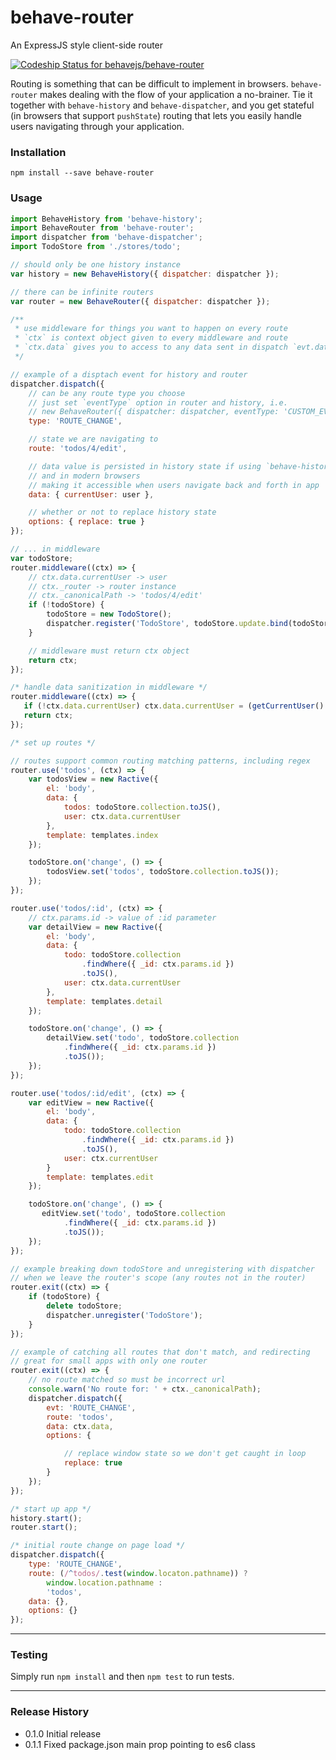 # behave-router
An ExpressJS style client-side router

[ ![Codeship Status for behavejs/behave-router](https://codeship.com/projects/7e3e9f10-87ec-0132-aada-2af52e5bc1ec/status?branch=master)](https://codeship.com/projects/59297)

Routing is something that can be difficult to implement in browsers. `behave-router` makes dealing with the flow of your application a no-brainer. Tie it together with `behave-history` and `behave-dispatcher`, and you get stateful (in browsers that support `pushState`) routing that lets you easily handle users navigating through your application.


### Installation
```shell
npm install --save behave-router
```

### Usage

```js
import BehaveHistory from 'behave-history';
import BehaveRouter from 'behave-router';
import dispatcher from 'behave-dispatcher';
import TodoStore from './stores/todo';

// should only be one history instance
var history = new BehaveHistory({ dispatcher: dispatcher });

// there can be infinite routers
var router = new BehaveRouter({ dispatcher: dispatcher });

/**
 * use middleware for things you want to happen on every route
 * `ctx` is context object given to every middleware and route
 * `ctx.data` gives you to access to any data sent in dispatch `evt.data` property:
 */

// example of a disptach event for history and router
dispatcher.dispatch({
    // can be any route type you choose
    // just set `eventType` option in router and history, i.e.
    // new BehaveRouter({ dispatcher: dispatcher, eventType: 'CUSTOM_EVENT' });
    type: 'ROUTE_CHANGE',

    // state we are navigating to
    route: 'todos/4/edit',

    // data value is persisted in history state if using `behave-history`
    // and in modern browsers
    // making it accessible when users navigate back and forth in app
    data: { currentUser: user },

    // whether or not to replace history state
    options: { replace: true }
});

// ... in middleware
var todoStore;
router.middleware((ctx) => {
    // ctx.data.currentUser -> user
    // ctx._router -> router instance
    // ctx._canonicalPath -> 'todos/4/edit'
    if (!todoStore) {
        todoStore = new TodoStore();
        dispatcher.register('TodoStore', todoStore.update.bind(todoStore));
    }

    // middleware must return ctx object
    return ctx;
});

/* handle data sanitization in middleware */
router.middleware((ctx) => {
   if (!ctx.data.currentUser) ctx.data.currentUser = (getCurrentUser() || {});
   return ctx;
});

/* set up routes */

// routes support common routing matching patterns, including regex
router.use('todos', (ctx) => {
    var todosView = new Ractive({
        el: 'body',
        data: {
            todos: todoStore.collection.toJS(),
            user: ctx.data.currentUser
        },
        template: templates.index
    });

    todoStore.on('change', () => {
        todosView.set('todos', todoStore.collection.toJS());
    });
});

router.use('todos/:id', (ctx) => {
    // ctx.params.id -> value of :id parameter
    var detailView = new Ractive({
        el: 'body',
        data: {
            todo: todoStore.collection
                .findWhere({ _id: ctx.params.id })
                .toJS(),
            user: ctx.data.currentUser
        },
        template: templates.detail
    });

    todoStore.on('change', () => {
        detailView.set('todo', todoStore.collection
            .findWhere({ _id: ctx.params.id })
            .toJS());
    });
});

router.use('todos/:id/edit', (ctx) => {
    var editView = new Ractive({
        el: 'body',
        data: {
            todo: todoStore.collection
                .findWhere({ _id: ctx.params.id })
                .toJS(),
            user: ctx.currentUser
        }
        template: templates.edit
    });

    todoStore.on('change', () => {
       editView.set('todo', todoStore.collection
            .findWhere({ _id: ctx.params.id })
            .toJS());
    });
});

// example breaking down todoStore and unregistering with dispatcher
// when we leave the router's scope (any routes not in the router)
router.exit((ctx) => {
    if (todoStore) {
        delete todoStore;
        dispatcher.unregister('TodoStore');
    }
});

// example of catching all routes that don't match, and redirecting
// great for small apps with only one router
router.exit((ctx) => {
    // no route matched so must be incorrect url
    console.warn('No route for: ' + ctx._canonicalPath);
    dispatcher.dispatch({
        evt: 'ROUTE_CHANGE',
        route: 'todos',
        data: ctx.data,
        options: {

            // replace window state so we don't get caught in loop
            replace: true
        }
    });
});

/* start up app */
history.start();
router.start();

/* initial route change on page load */
dispatcher.dispatch({
    type: 'ROUTE_CHANGE',
    route: (/^todos/.test(window.locaton.pathname)) ?
        window.location.pathname :
        'todos',
    data: {},
    options: {}
});
```

___

### Testing

Simply run `npm install` and then `npm test` to run tests.

___

### Release History

- 0.1.0 Initial release
- 0.1.1 Fixed package.json main prop pointing to es6 class
